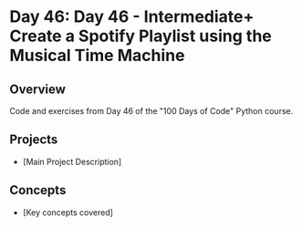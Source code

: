 # Day 46: Day 46 - Intermediate+ Create a Spotify Playlist using the Musical Time Machine

## Overview
Code and exercises from Day 46 of the "100 Days of Code" Python course.

## Projects
- [Main Project Description]

## Concepts
- [Key concepts covered]
